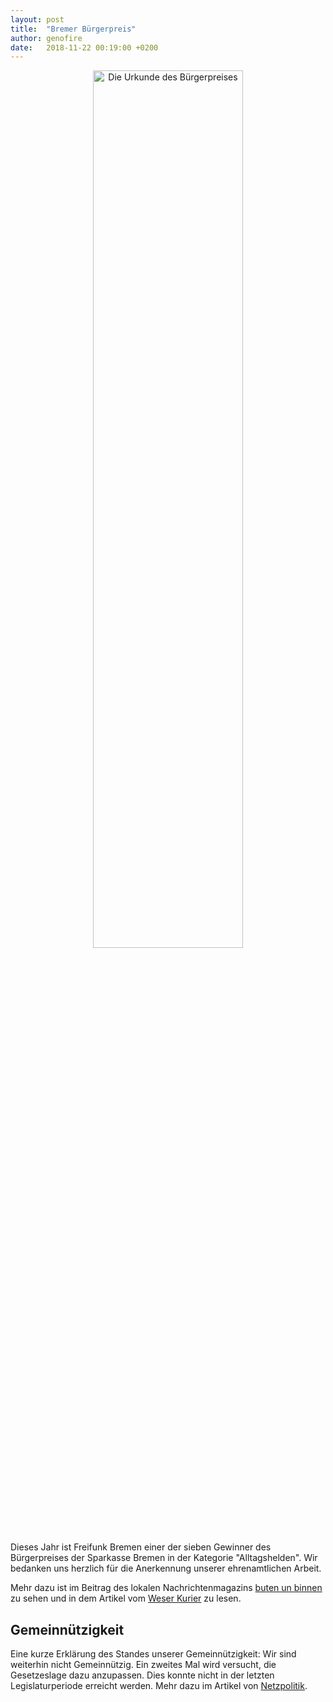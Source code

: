 ```yaml
---
layout: post
title:  "Bremer Bürgerpreis"
author: genofire
date:   2018-11-22 00:19:00 +0200
---
```


<center>
	<img src="/blog/files/2018-11-22/urkunde.jpg" alt="Die Urkunde des Bürgerpreises" style="width:60%;min-width:400px;" />
</center>

Dieses Jahr ist Freifunk Bremen einer der sieben Gewinner des Bürgerpreises der Sparkasse Bremen in der Kategorie "Alltagshelden".
Wir bedanken uns herzlich für die Anerkennung unserer ehrenamtlichen Arbeit.

Mehr dazu ist im Beitrag des lokalen Nachrichtenmagazins [buten un binnen](https://www.butenunbinnen.de/videos/buergerpreis-sparkasse100.html) zu sehen
 und in dem Artikel vom [Weser Kurier](https://www.weser-kurier.de/bremen/bremen-stadt_artikel,-buergerpreis-an-engagierte-bremerinnen-und-bremer-verliehen-_arid,1786167.html) zu lesen.


## Gemeinnützigkeit
Eine kurze Erklärung des Standes unserer Gemeinnützigkeit:
Wir sind weiterhin nicht Gemeinnützig. Ein zweites Mal wird versucht, die Gesetzeslage dazu anzupassen.
Dies konnte nicht in der letzten Legislaturperiode erreicht werden.
Mehr dazu im Artikel von [Netzpolitik](https://netzpolitik.org/2018/bundesrat-stimmt-erneut-fuer-gemeinnuetzigkeit-von-freifunk-initiativen/).

